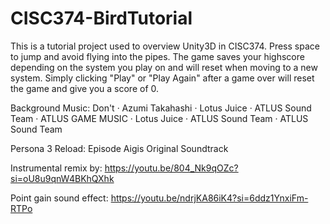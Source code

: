 # CISC374-BirdTutorial
This is a tutorial project used to overview Unity3D in CISC374. Press space to jump and avoid flying into the pipes.
The game saves your highscore depending on the system you play on and will reset when moving to a new system.
Simply clicking "Play" or "Play Again" after a game over will reset the game and give you a score of 0.

Background Music: Don't · Azumi Takahashi · Lotus Juice · ATLUS Sound Team · ATLUS GAME MUSIC · Lotus Juice · ATLUS Sound Team · ATLUS Sound Team

Persona 3 Reload: Episode Aigis Original Soundtrack

Instrumental remix by: https://youtu.be/804_Nk9qOZc?si=oU8u9qnW4BKhQXhk

Point gain sound effect: https://youtu.be/ndrjKA86iK4?si=6ddz1YnxiFm-RTPo
